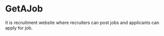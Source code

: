 # GetAJob
It is recruitment website where recruiters can post jobs and applicants can apply for job.
